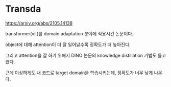 # Transda

https://arxiv.org/abs/2105.14138

transformer(vit)를 domain adaptation 분야에 적용시킨 논문이다.

object에 대해 attention이 더 잘 일어날수록 정확도가 더 높아진다.

그리고 attention을 잘 하기 위해서 DINO 논문의 knowledge distillation 기법도 들고 왔다.

근데 이상하게도 내 코드로 target domain을 학습시키는데, 정확도가 너무 낮게 나온다.
